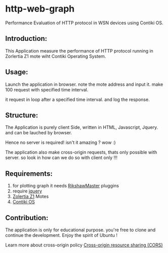 # http-web-graph

Performance Evaluation of HTTP protocol in WSN devices using Contiki OS.

## Introduction:
This Application measure the performance of HTTP protocol running in Zorlertia Z1 mote wiht Contiki Operating System.

## Usage:

Launch the application in browser. note the mote address and input it. make 100 request with specified time interval. 

it request in loop after a specified time interval. and log the response.
 
## Structure:
The Application is purely client Side, written in HTML, Javascript, Jquery. and can be lauched by browser.

Hence no server is required! isn't it amazing ? wow :)

The application also make cross-origin requests, thats only possible with server. so look in how can we do so with client only !!!


## Requirements:

1. for plotting graph it needs [RikshawMaster](http://code.shutterstock.com/rickshaw/) pluggins
2. require [jquery](https://jquery.com/download/)
3. [Zolertia Z1](http://zolertia.io/z1) Motes
4. [Contiki OS](http://www.contiki-os.org/)


## Contribution:
The application is only for educational purpose. you're free to clone and continue the development. Enjoy the spirit of Ubuntu !

Learn more about cross-origin policy [Cross-origin resource sharing (CORS)](https://en.wikipedia.org/wiki/Cross-origin_resource_sharing)